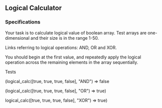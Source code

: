 ## Logical Calculator

### Specifications

Your task is to calculate logical value of boolean array. Test arrays are one-dimensional and their size is in the range 1-50.

Links referring to logical operations: AND, OR and XOR.

You should begin at the first value, and repeatedly apply the logical operation across the remaining elements in the array sequentially.

Tests

(logical_calc([true, true, true, false], "AND") => false

(logical_calc([true, true, true, false], "OR") => true)

logical_calc([true, true, true, false], "XOR") => true)


